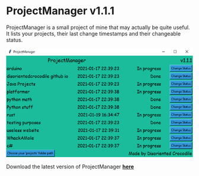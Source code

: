 ﻿<!DOCTYPE html>
<html>
    <body>
        <h1>ProjectManager v1.1.1</h1>
        <p>ProjectManager is a small project of mine that may actually be quite useful.
            It lists your projects, their last change timestamps and their changeable status.
        </p>
        <img src="images/screenshot.PNG">
        <p>Download the latest version of ProjectManager <a href="https://github.com/DisorientedCrocodile/my-project-manager/releases/tag/v1.1.1"><b>here</b></a></p>
    </body>
</html>
